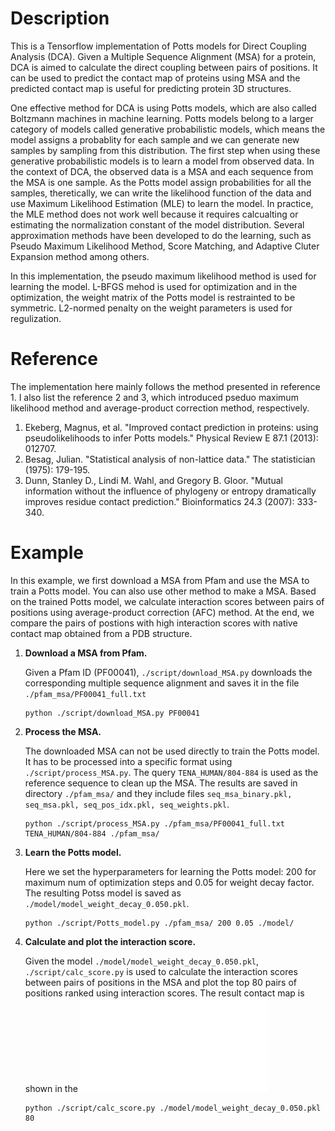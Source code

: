 # Description
This is a Tensorflow implementation of Potts models for Direct Coupling Analysis (DCA). 
Given a Multiple Sequence Alignment (MSA) for a protein, DCA is aimed to calculate the direct coupling between pairs of positions.
It can be used to predict the contact map of proteins using MSA and the predicted contact map is useful for 
predicting protein 3D structures.

One effective method for DCA is using Potts models, which are also called Boltzmann machines in machine learning.
Potts models belong to a larger category of models called generative probabilistic models, which means the model 
assigns a probablity for each sample and we can generate new samples by sampling from this distribution.
The first step when using these generative probabilistic models is to learn a model from observed data.
In the context of DCA, the observed data is a MSA and each sequence from the MSA is one sample.
As the Potts model assign probabilities for all the samples, theretically, we can write the likelihood
function of the data and use Maximum Likelihood Estimation (MLE) to learn the model.
In practice, the MLE method does not work well because it requires calcualting or estimating
the normalization constant of the model distribution. Several approximation methods have been developed
to do the learning, such as Pseudo Maximum Likelihood Method, Score Matching, and Adaptive Cluter Expansion method among others.

In this implementation, the pseudo maximum likelihood method is used for learning the model. L-BFGS mehod is used for optimization and 
in the optimization, the weight matrix of the Potts model is restrainted to be symmetric. L2-normed penalty on the weight parameters is used for regulization.

# Reference
The implementation here mainly follows the method presented in reference 1. I also list the reference 2 and 3, which introduced pseduo maximum likelihood method and average-product correction method, respectively.

1. Ekeberg, Magnus, et al. "Improved contact prediction in proteins: using pseudolikelihoods to infer Potts models." Physical Review E 87.1 (2013): 012707.
2. Besag, Julian. "Statistical analysis of non-lattice data." The statistician (1975): 179-195.
3. Dunn, Stanley D., Lindi M. Wahl, and Gregory B. Gloor. "Mutual information without the influence of phylogeny or entropy dramatically improves residue contact prediction." Bioinformatics 24.3 (2007): 333-340.

# Example
In this example, we first download a MSA from Pfam and use the MSA to train a Potts model. You can also use other method to make a MSA. Based on the trained Potts model, we calculate interaction scores between pairs of positions using average-product correction (AFC) method. At the end, we compare the pairs of postions with high interaction scores with native contact map obtained from a PDB structure.

1. **Download a MSA from Pfam.**

   Given a Pfam ID (PF00041), `./script/download_MSA.py` downloads the corresponding multiple sequence alignment and saves it in the file `./pfam_msa/PF00041_full.txt`
   ```
   python ./script/download_MSA.py PF00041
   ```

2. **Process the MSA.**

   The downloaded MSA can not be used directly to train the Potts model. It has to be processed into a specific format using `./script/process_MSA.py`. The query `TENA_HUMAN/804-884` is used as the reference sequence to clean up the MSA. The results are saved
   in directory `./pfam_msa/` and they include files `seq_msa_binary.pkl, seq_msa.pkl, seq_pos_idx.pkl, seq_weights.pkl`.
   ```
   python ./script/process_MSA.py ./pfam_msa/PF00041_full.txt TENA_HUMAN/804-884 ./pfam_msa/
   ```
   

3. **Learn the Potts model.**

   Here we set the hyperparameters for learning the Potts model: 200 for maximum num of optimization steps and 0.05 for weight decay factor. The resulting Potss model is saved as `./model/model_weight_decay_0.050.pkl`.
   ```
   python ./script/Potts_model.py ./pfam_msa/ 200 0.05 ./model/
   ```

4. **Calculate and plot the interaction score.**
   
   Given the model `./model/model_weight_decay_0.050.pkl`, `./script/calc_score.py` is used to calculate the interaction scores
   between pairs of positions in the MSA and plot the top 80 pairs of positions ranked using interaction scores. The result contact
   map is shown in the 
   ![Figure](./output/contact_both.pdf "Figure")
   ```
   python ./script/calc_score.py ./model/model_weight_decay_0.050.pkl 80
   ```
